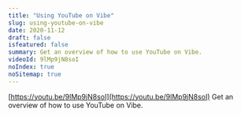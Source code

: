```yaml
---
title: "Using YouTube on Vibe"
slug: using-youtube-on-vibe
date: 2020-11-12
draft: false
isfeatured: false
summary: Get an overview of how to use YouTube on Vibe.
videoId: 9lMp9jN8soI
noIndex: true
noSitemap: true
---
```




[https://youtu.be/9lMp9jN8soI](https://youtu.be/9lMp9jN8soI)
Get an overview of how to use YouTube on Vibe.
